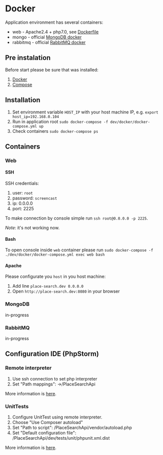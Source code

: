 Docker
======

Application environment has several containers:

* web - Apache2.4 + php7.0, see [Dockerfile](app/Dockerfile)
* mongo - official [MongoDB docker](https://hub.docker.com/_/mongo/)
* rabbitmq - official [RabbitMQ docker](https://hub.docker.com/_/rabbitmq/)

Pre instalation
--------------
Before start please be sure that was installed:

1. [Docker](https://docs.docker.com/engine/installation/)
2. [Compose](https://docs.docker.com/compose/install/)

Installation
------------
1. Set environment variable `HOST_IP` with your host machine IP, e.g. `export host_ip=192.168.0.104`
2. Run in application root `sudo docker-compose -f dev/docker/docker-compose.yml up`
3. Check containers `sudo docker-compose ps`

Containers
----------

### Web

#### SSH
SSH credentials:

1. user: `root`
2. password: `screencast`
3. ip: 0.0.0.0
4. port: 2225

To make connection by console simple run `ssh root@0.0.0.0 -p 2225`.

_Note_: it's not working now.

#### Bash
To open console inside `web` container please run  `sudo docker-compose -f ./dev/docker/docker-compose.yml exec web bash`

#### Apache
Please configurate you `host` in you host machine:

1. Add line `place-search.dev 0.0.0.0`
2. Open `http://place-search.dev:8080` in your browser

### MongoDB
in-progress

### RabbitMQ
in-progress

Configuration IDE (PhpStorm)
---------------------------- 
### Remote interpreter
1. Use ssh connection to set php interpreter
2. Set "Path mappings": <progect root>->/PlaceSearchApi

More information is [here](https://confluence.jetbrains.com/display/PhpStorm/Working+with+Remote+PHP+Interpreters+in+PhpStorm).

### UnitTests
1. Configure UnitTest using remote interpreter. 
2. Choose "Use Composer autoload"
3. Set "Path to script": /PlaceSearchApi/vendor/autoload.php
4. Set "Default configuration file": /PlaceSearchApi/dev/tests/unit/phpunit.xml.dist

More information is [here](https://confluence.jetbrains.com/display/PhpStorm/Running+PHPUnit+tests+over+SSH+on+a+remote+server+with+PhpStorm).
